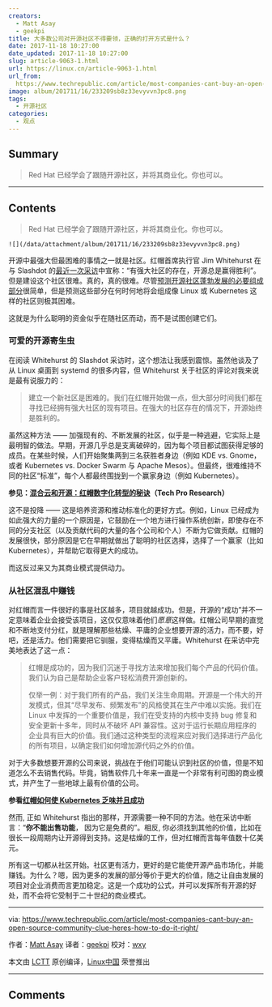 ```yaml
---
creators:
  - Matt Asay
  - geekpi
title: 大多数公司对开源社区不得要领，正确的打开方式是什么？
date: 2017-11-18 10:27:00
date_updated: 2017-11-18 10:27:00
slug: article-9063-1.html
url: https://linux.cn/article-9063-1.html
url_from: 
  https://www.techrepublic.com/article/most-companies-cant-buy-an-open-source-community-clue-heres-how-to-do-it-right/
image: album/201711/16/233209sb8z33evyvvn3pc8.png
tags:
  - 开源社区
categories:
  - 观点
---
```


## Summary

> Red Hat 已经学会了跟随开源社区，并将其商业化。你也可以。

***

<!-- more -->

## Contents

> 
> Red Hat 已经学会了跟随开源社区，并将其商业化。你也可以。
> 
> 
> 

`![](/data/attachment/album/201711/16/233209sb8z33evyvvn3pc8.png)`

开源中最强大但最困难的事情之一就是社区。红帽首席执行官 Jim Whitehurst 在与 Slashdot 的[最近一次采访](https://linux.slashdot.org/story/17/10/30/0237219/interviews-red-hat-ceo-jim-whitehurst-answers-your-questions)中宣称：“有强大社区的存在，开源总是赢得胜利”。但是建设这个社区很难。真的，真的很难。尽管[预测开源社区蓬勃发展的必要组成部分](http://asay.blogspot.com/2005/09/so-you-want-to-build-open-source.html)很简单，但是预测这些部分在何时何地将会组成像 Linux 或 Kubernetes 这样的社区则极其困难。

这就是为什么聪明的资金似乎在随社区而动，而不是试图创建它们。

### 可爱的开源寄生虫

在阅读 Whitehurst 的 Slashdot 采访时，这个想法让我感到震惊。虽然他谈及了从 Linux 桌面到 systemd 的很多内容，但 Whitehurst 关于社区的评论对我来说是最有说服力的：

> 
> 建立一个新社区是困难的。我们在红帽开始做一点，但大部分时间我们都在寻找已经拥有强大社区的现有项目。在强大的社区存在的情况下，开源始终是胜利的。
> 
> 
> 

虽然这种方法 —— 加强现有的、不断发展的社区，似乎是一种逃避，它实际上是最明智的做法。早期，开源几乎总是支离破碎的，因为每个项目都试图获得足够的成员。在某些时候，人们开始聚集两到三名获胜者身边（例如 KDE vs. Gnome，或者 Kubernetes vs. Docker Swarm 与 Apache Mesos）。但最终，很难维持不同的社区“标准”，每个人都最终围拢到一个赢家身边（例如 Kubernetes）。

**参见：[混合云和开源：红帽数字化转型的秘诀](http://www.techproresearch.com/article/hybrid-cloud-and-open-source-red-hats-recipe-for-digital-transformation/)（Tech Pro Research）**

这不是投降 —— 这是培养资源和推动标准化的更好方式。例如，Linux 已经成为如此强大的力量的一个原因是，它鼓励在一个地方进行操作系统创新，即使存在不同的分支社区（以及贡献代码的大量的各个公司和个人）不断为它做贡献。红帽的发展很快，部分原因是它在早期就做出了聪明的社区选择，选择了一个赢家（比如 Kubernetes），并帮助它取得更大的成功。

而这反过来又为其商业模式提供动力。

### 从社区混乱中赚钱

对红帽而言一件很好的事是社区越多，项目就越成功。但是，开源的“成功”并不一定意味着企业会接受该项目，这仅仅意味着他们*愿意*这样做。红帽公司早期的直觉和不断地支付分红，就是理解那些枯燥、平庸的企业想要开源的活力，而不要，好吧，还是活力。他们需要把它驯服，变得枯燥而又平庸。Whitehurst 在采访中完美地表达了这一点：

> 
> 红帽是成功的，因为我们沉迷于寻找方法来增加我们每个产品的代码价值。我们认为自己是帮助企业客户轻松消费开源创新的。
> 
> 
> 仅举一例：对于我们所有的产品，我们关注生命周期。开源是一个伟大的开发模式，但其“尽早发布、频繁发布”的风格使其在生产中难以实施。我们在 Linux 中发挥的一个重要价值是，我们在受支持的内核中支持 bug 修复和安全更新十多年，同时从不破坏 API 兼容性。这对于运行长期应用程序的企业具有巨大的价值。我们通过这种类型的流程来应对我们选择进行产品化的所有项目，以确定我们如何增加源代码之外的价值。
> 
> 
> 

对于大多数想要开源的公司来说，挑战在于他们可能认识到社区的价值，但是不知道怎么不去销售代码。毕竟，销售软件几十年来一直是一个非常有利可图的商业模式，并产生了一些地球上最有价值的公司。

**参看[红帽如何使 Kubernetes 乏味并且成功](https://www.techrepublic.com/article/how-red-hat-aims-to-make-kubernetes-boring-and-successful/)**

然而, 正如 Whitehurst 指出的那样，开源需要一种不同的方法。他在采访中断言：“**你不能出售功能**， 因为它是免费的”。相反, 你必须找到其他的价值，比如在很长一段周期内让开源得到支持。这是枯燥的工作，但对红帽而言每年值数十亿美元。

所有这一切都从社区开始。社区更有活力，更好的是它能使开源产品市场化，并能赚钱。为什么？嗯，因为更多的发展的部分等价于更大的价值，随之让自由发展的项目对企业消费而言更加稳定。这是一个成功的公式，并可以发挥所有开源的好处，而不会将它受制于二十世纪的商业模式。

---

via: <https://www.techrepublic.com/article/most-companies-cant-buy-an-open-source-community-clue-heres-how-to-do-it-right/>

作者：[Matt Asay](https://www.techrepublic.com/meet-the-team/us/matt-asay/) 译者：[geekpi](https://github.com/geekpi) 校对：[wxy](https://github.com/wxy)

本文由 [LCTT](https://github.com/LCTT/TranslateProject) 原创编译，[Linux中国](https://linux.cn/) 荣誉推出

***

## Comments
